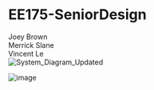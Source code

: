 # EE175-SeniorDesign
Joey Brown  
Merrick Slane  
Vincent Le  
![System_Diagram_Updated](https://user-images.githubusercontent.com/33066482/198501508-bfdfc993-54d1-46bf-bb7c-e31d77a9f32c.png)

![image](https://user-images.githubusercontent.com/33066482/192166011-54f5eca6-4ba4-4621-b2a1-52ec963ab26e.png)
